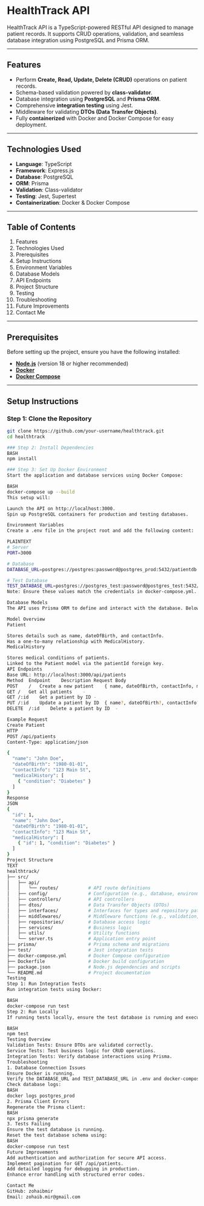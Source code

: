 # HealthTrack API

HealthTrack API is a TypeScript-powered RESTful API designed to manage patient records. It supports CRUD operations, validation, and seamless database integration using PostgreSQL and Prisma ORM.

---

## Features

- Perform **Create, Read, Update, Delete (CRUD)** operations on patient records.
- Schema-based validation powered by **class-validator**.
- Database integration using **PostgreSQL** and **Prisma ORM**.
- Comprehensive **integration testing** using Jest.
- Middleware for validating **DTOs (Data Transfer Objects)**.
- Fully **containerized** with Docker and Docker Compose for easy deployment.

---

## Technologies Used

- **Language**: TypeScript
- **Framework**: Express.js
- **Database**: PostgreSQL
- **ORM**: Prisma
- **Validation**: Class-validator
- **Testing**: Jest, Supertest
- **Containerization**: Docker & Docker Compose

---

## Table of Contents

1. Features
2. Technologies Used
3. Prerequisites
4. Setup Instructions
5. Environment Variables
6. Database Models
7. API Endpoints
8. Project Structure
9. Testing
10. Troubleshooting
11. Future Improvements
12. Contact Me

---

## Prerequisites

Before setting up the project, ensure you have the following installed:

- **[Node.js](https://nodejs.org/)** (version 18 or higher recommended)
- **[Docker](https://www.docker.com/)**
- **[Docker Compose](https://docs.docker.com/compose/)**

---

## Setup Instructions

### Step 1: Clone the Repository

```bash
git clone https://github.com/your-username/healthtrack.git
cd healthtrack

### Step 2: Install Dependencies
BASH
npm install

### Step 3: Set Up Docker Environment
Start the application and database services using Docker Compose:

BASH
docker-compose up --build
This setup will:

Launch the API on http://localhost:3000.
Spin up PostgreSQL containers for production and testing databases.

Environment Variables
Create a .env file in the project root and add the following content:

PLAINTEXT
# Server
PORT=3000

# Database
DATABASE_URL=postgres://postgres:password@postgres_prod:5432/patientdb

# Test Database
TEST_DATABASE_URL=postgres://postgres_test:password@postgres_test:5432/test_patientdb
Note: Ensure these values match the credentials in docker-compose.yml.

Database Models
The API uses Prisma ORM to define and interact with the database. Below are the models:

Model Overview
Patient

Stores details such as name, dateOfBirth, and contactInfo.
Has a one-to-many relationship with MedicalHistory.
MedicalHistory

Stores medical conditions of patients.
Linked to the Patient model via the patientId foreign key.
API Endpoints
Base URL: http://localhost:3000/api/patients
Method	Endpoint	Description	Request Body
POST	/	Create a new patient	{ name, dateOfBirth, contactInfo, medicalHistory }
GET	/	Get all patients	-
GET	/:id	Get a patient by ID	-
PUT	/:id	Update a patient by ID	{ name?, dateOfBirth?, contactInfo?, medicalHistory? }
DELETE	/:id	Delete a patient by ID	-

Example Request
Create Patient
HTTP
POST /api/patients
Content-Type: application/json

{
  "name": "John Doe",
  "dateOfBirth": "1980-01-01",
  "contactInfo": "123 Main St",
  "medicalHistory": [
    { "condition": "Diabetes" }
  ]
}
Response
JSON
{
  "id": 1,
  "name": "John Doe",
  "dateOfBirth": "1980-01-01",
  "contactInfo": "123 Main St",
  "medicalHistory": [
    { "id": 1, "condition": "Diabetes" }
  ]
}
Project Structure
TEXT
healthtrack/
├── src/
│   ├── api/
│   │   └── routes/           # API route definitions
│   ├── config/               # Configuration (e.g., database, environment)
│   ├── controllers/          # API controllers
│   ├── dtos/                 # Data Transfer Objects (DTOs)
│   ├── interfaces/           # Interfaces for types and repository patterns
│   ├── middlewares/          # Middleware functions (e.g., validation, error handling)
│   ├── repositories/         # Database access logic
│   ├── services/             # Business logic
│   ├── utils/                # Utility functions
│   └── server.ts             # Application entry point
├── prisma/                   # Prisma schema and migrations
├── test/                     # Jest integration tests
├── docker-compose.yml        # Docker Compose configuration
├── Dockerfile                # Docker build configuration
├── package.json              # Node.js dependencies and scripts
└── README.md                 # Project documentation
Testing
Step 1: Run Integration Tests
Run integration tests using Docker:

BASH
docker-compose run test
Step 2: Run Locally
If running tests locally, ensure the test database is running and execute:

BASH
npm test
Testing Overview
Validation Tests: Ensure DTOs are validated correctly.
Service Tests: Test business logic for CRUD operations.
Integration Tests: Verify database interactions using Prisma.
Troubleshooting
1. Database Connection Issues
Ensure Docker is running.
Verify the DATABASE_URL and TEST_DATABASE_URL in .env and docker-compose.yml.
Check database logs:
BASH
docker logs postgres_prod
2. Prisma Client Errors
Regenerate the Prisma client:
BASH
npx prisma generate
3. Tests Failing
Ensure the test database is running.
Reset the test database schema using:
BASH
docker-compose run test
Future Improvements
Add authentication and authorization for secure API access.
Implement pagination for GET /api/patients.
Add detailed logging for debugging in production.
Enhance error handling with structured error codes.

Contact Me
GitHub: zohaibmir
Email: zohaib.mir@gmail.com